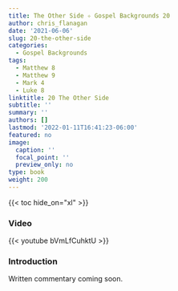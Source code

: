 ```yaml
---
title: The Other Side ✧ Gospel Backgrounds 20
author: chris_flanagan
date: '2021-06-06'
slug: 20-the-other-side
categories:
  - Gospel Backgrounds
tags:
  - Matthew 8
  - Matthew 9
  - Mark 4
  - Luke 8
linktitle: 20 The Other Side
subtitle: ''
summary: ''
authors: []
lastmod: '2022-01-11T16:41:23-06:00'
featured: no
image:
  caption: ''
  focal_point: ''
  preview_only: no
type: book
weight: 200
---
```


{{< toc hide_on="xl" >}}

### Video

{{< youtube bVmLfCuhktU >}}



### Introduction 

Written commentary coming soon.
